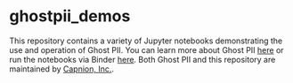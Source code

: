 # ghostpii_demos
This repository contains a variety of Jupyter notebooks demonstrating the use and operation of Ghost PII.  You can learn more about Ghost PII [here](https://github.com/capnion/ghostpii_client) or run the notebooks via Binder [here](https://mybinder.org/v2/gh/capnion/ghostpii_demos/main).  Both Ghost PII and this repository are maintained by [Capnion, Inc.](https://www.capnion.com).
